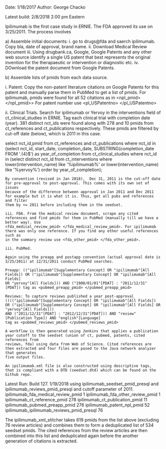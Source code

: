 Date: 1/18/2017
Author: George Chacko

Latest build: 2/8/2018 2:00 pm Eastern

Ipilimumab is the first case study in ERNIE. The FDA approved its use on 3/25/2011. The process involves

a) Assemble initial documents: 
   i. go to drugs@fda and saerch ipilimumab. Copy bla, date of approval, brand name.
   ii. Download Medical Review document
   iii. Using drugbank.ca, Google, Google Patents and any other web source identify a single US patent that best represents the original invention 
   for the therapaeutic or intervention or diagnostic etc. 
   iv. DOwnload the patent document from Google Patents.

b) Assemble lists of pmids from each data source. 

   i. Patent: Copy the non-patent literature citations on Google Patents for this patent and manually parse them in PubMed to get a list of pmids. 
   For ipilimumab, pmids were found for all 52 citations as in <npl_pmid></npl_pmid>> For patent number use <pl_USPatentno> </pl_USPatentno>

   ii. Clinical Trials. Search for ipilimumab or Yervoy in the interventions field of ct_clinical_studies in ERNIE. Tag each clinical trial with completion
   date (year). 381 distinct nct_ids were found along with 278 and 10 pmids from ct_references and ct_publications respectively. These pmids are filtered
   by cut-off date (below), which is 2011 in this case.

   select nct_id,pmid  from ct_references and ct_publications where nct_id in (select nct_id, start_date, completion_date, SUBSTRING(completion_date 
   FROM '.{4}$') as year_of_completion from ct_clinical_studies where nct_id in (select distinct nct_id from ct_interventions where lower(intervention_name) 
   like '%ipilimumab%' or lower(intervention_name) like '%yervoy%') order by year_of_completion);

    By convention (revised in Jan 2018),  Dec 31, 2011 is the cut-off date for pre-approval to post-approval. This comes with its own set of issues 
    because of the difference between approval in Jan 2011 and Dec 2011 for example but it is what it is. Thus, get all pubs and references and filter 
    them by <= 2011 before including them in the seedset.

    iii. FDA. From the medical review document, scrape any cited references and find pmids for them in PubMed (manually till we have a better way). Use
    <fda_medical_review_pmid> </fda_medical_review_pmid>. For ipilimumab there was only one reference. If you find any other useful references such as 
    in the summary review use <fda_other_pmid> </fda_other_pmid>.

    iii. PubMed. 

    Again using the preapp and postapp convention (actual approval date is 3/25/2011) at 12/31/2011 conduct PubMed searches.

    Preapp: (("ipilimumab"[Supplementary Concept] OR "ipilimumab"[All Fields]) OR ("ipilimumab"[Supplementary Concept] OR "ipilimumab"[All Fields] 
    OR "yervoy"[All Fields])) AND ("1900/01/01"[PDAT] : "2011/12/31"[PDAT]) tag as <pubmed_preapp_pmid> </pubmed_preapp_pmid>

    Reviews: To capture reviews published a year post-approval (((("ipilimumab"[Supplementary Concept] OR "ipilimumab"[All Fields]) 
    OR ("ipilimumab"[Supplementary Concept] OR "ipilimumab"[All Fields] OR "yervoy"[All Fields])) 
    AND ("2011/12/31"[PDAT] : "2012/12/31"[PDAT])) AND "review"[Publication Type]) AND "english"[Language]
    tag as <pubmed_reviews_pmid> </pubmed_reviews_pmid> 

    A workflow is then generated using Jenkins that applies a publication year cutoff to the seedset (union of ct, pubmed, patents, cited references from 
    reviews, fda) using data from Web of Science. Cited references are then extracted and four files are pased to the Java network analyzer that generates
    five output files.

    An ipilimumab.xml file is also constructed using descriptive tags, that is compliant with a DTD (seedset.dtd) which can be found on the Github repo.

Latest Run: Build 127. 1/19/2018 using ipilimumab_seedset_pmid_presql and ipilimumab_reviews_pmid_presql and cutoff parameter of 2011.
ipilimumab_fda_medical_review_pmid 1
ipilimumab_fda_other_review_pmid   1
ipilimumab_ct_reference_pmid	   278
ipilimumab_ct_publication_pmid	   11
ipilimumab_pubmed_preapp_pmid	   276
ipilimumab_patent_npl_pmid	   52
ipilimumab_ipilimumab_reviews_pmid_presql 76

The ipilimumab_xml_stitcher takes 619 pmids from the list above (excluding 76 review articles) and combines them to form a deduplicated list of 534 seedset pmids. The cited references from the review articles are then combined into this list and deduplicated again before
the another generation of citations is extracted.



